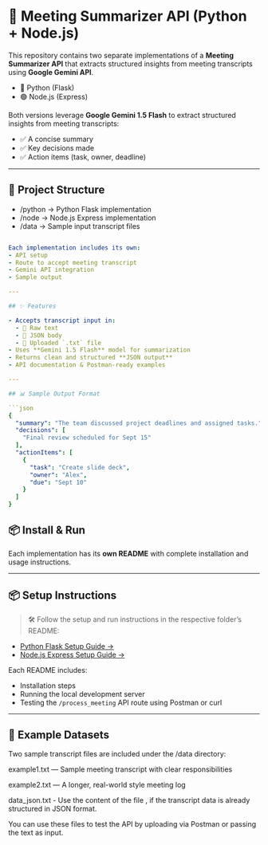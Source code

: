 # 📝 Meeting Summarizer API (Python + Node.js)

This repository contains two separate implementations of a **Meeting Summarizer API** that extracts structured insights from meeting transcripts using **Google Gemini API**.
- 🐍 Python (Flask)
- 🟢 Node.js (Express)

Both versions leverage **Google Gemini 1.5 Flash** to extract structured insights from meeting transcripts:

- ✅ A concise summary
- ✅ Key decisions made
- ✅ Action items (task, owner, deadline)

---

## 📂 Project Structure

- /python → Python Flask implementation
- /node → Node.js Express implementation
- /data → Sample input transcript files

```yaml

Each implementation includes its own:
- API setup
- Route to accept meeting transcript
- Gemini API integration
- Sample output

---

## ✨ Features

- Accepts transcript input in:
  - 🧾 Raw text
  - 🧠 JSON body
  - 📁 Uploaded `.txt` file
- Uses **Gemini 1.5 Flash** model for summarization
- Returns clean and structured **JSON output**
- API documentation & Postman-ready examples

---

## 📊 Sample Output Format

```json
{
  "summary": "The team discussed project deadlines and assigned tasks.",
  "decisions": [
    "Final review scheduled for Sept 15"
  ],
  "actionItems": [
    {
      "task": "Create slide deck",
      "owner": "Alex",
      "due": "Sept 10"
    }
  ]
}

```

## 📦 Install & Run

Each implementation has its **own README** with complete installation and usage instructions.

---

## 📦 Setup Instructions

> 🛠️ Follow the setup and run instructions in the respective folder’s README:

- [Python Flask Setup Guide →](./python/README.md)
- [Node.js Express Setup Guide →](./node/README.md)

Each README includes:
- Installation steps
- Running the local development server
- Testing the `/process_meeting` API route using Postman or curl

---


## 🧪 Example Datasets
Two sample transcript files are included under the /data directory:

example1.txt — Sample meeting transcript with clear responsibilities

example2.txt — A longer, real-world style meeting log

data_json.txt - Use the content of the file , if the transcript data is already structured in JSON format.

You can use these files to test the API by uploading via Postman or passing the text as input.


